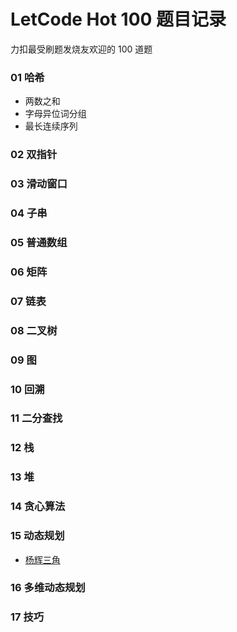 # LetCode Hot 100 题目记录

力扣最受刷题发烧友欢迎的 100 道题

### 01 哈希

- 两数之和
- 字母异位词分组
- 最长连续序列

### 02 双指针


### 03 滑动窗口

### 04 子串


### 05 普通数组

### 06 矩阵

### 07 链表

### 08 二叉树

### 09 图


### 10 回溯


### 11 二分查找


### 12 栈

### 13 堆


### 14 贪心算法


### 15 动态规划

- [杨辉三角](15_dp/118.杨辉三角.cpp)


### 16 多维动态规划


### 17 技巧

